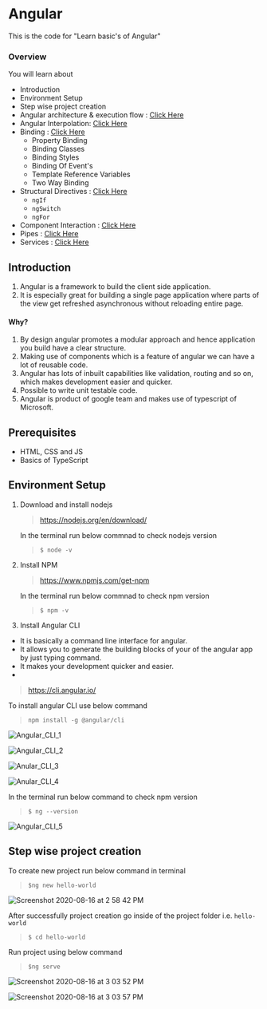 
# Angular
This is the code for "Learn basic's of Angular"


###  Overview

You will learn about

- Introduction
- Environment Setup
- Step wise project creation
- Angular architecture & execution flow : [Click Here](https://github.com/aherdipak/Angular/blob/master/Architecture_ExecutionFlow.md)
- Angular Interpolation: [Click Here](https://github.com/aherdipak/Angular/blob/master/AngularInterpolation.md)
- Binding : [Click Here](https://github.com/aherdipak/Angular/blob/master/Binding.md)
  - Property Binding
  - Binding Classes
  - Binding Styles
  - Binding Of Event's
  - Template Reference Variables
  - Two Way Binding
- Structural Directives : [Click Here](https://github.com/aherdipak/Angular/blob/master/StructuralDirectives.md)
  - `ngIf`
  - `ngSwitch`
  - `ngFor`
- Component Interaction : [Click Here](https://github.com/aherdipak/Angular/blob/master/component-interaction.md)
- Pipes : [Click Here](https://github.com/aherdipak/Angular/blob/master/Pipes.md)
- Services : [Click Here](https://github.com/aherdipak/Angular/blob/master/services.md)


## Introduction

1. Angular is a framework to build the client side application.
2. It is especially great for building a single page application where parts of the view get refreshed asynchronous without reloading entire page.

#### Why?

1. By design angular promotes a modular approach and hence application you build have a clear structure.
3. Making use of components which is a feature of angular we can have a lot of reusable code.
4. Angular has lots of inbuilt capabilities like validation, routing and so on, which makes development easier and quicker.  
5. Possible to write unit testable code.
6. Angular is product of google team and makes use of typescript of Microsoft.
 
## Prerequisites

- HTML, CSS and JS
- Basics of TypeScript

## Environment Setup

1) Download and install nodejs

   > https://nodejs.org/en/download/
  
   In the terminal run below commnad to check nodejs version
   > `$ node -v`
  
2) Install NPM

   > https://www.npmjs.com/get-npm
  
   In the terminal run below commnad to check npm version
   > `$ npm -v`

3) Install Angular CLI
  
  - It is basically a command line interface for angular.
  - It allows you to generate the building blocks of your of the angular app by just typing command.
  - It makes your development quicker and easier.
  - 
   
   
   > https://cli.angular.io/
  
   To install angular CLI use below command 
   > `npm install -g @angular/cli`
  
   
   ![Angular_CLI_1](https://user-images.githubusercontent.com/35020560/90414235-257ba880-e0cd-11ea-9169-09d98ad64299.png)


   ![Angular_CLI_2](https://user-images.githubusercontent.com/35020560/90414344-47752b00-e0cd-11ea-9fd9-4e2426e5583c.png)


   ![Anular_CLI_3](https://user-images.githubusercontent.com/35020560/90414415-64116300-e0cd-11ea-80bd-9e2595ad7c82.png)


   ![Anular_CLI_4](https://user-images.githubusercontent.com/35020560/90414504-7e4b4100-e0cd-11ea-86c7-267ca30f6684.png)

  
   
  
   In the terminal run below command to check npm version
   > `$ ng --version`


   ![Angular_CLI_5](https://user-images.githubusercontent.com/35020560/90414570-9622c500-e0cd-11ea-8916-ac7dd03935da.png)
   

## Step wise project creation
   
 To create new project run below command in terminal

  > `$ng new hello-world`
   
   ![Screenshot 2020-08-16 at 2 58 42 PM](https://user-images.githubusercontent.com/35020560/90415953-75f40580-e0cf-11ea-93d2-bd35c42d1ad2.png)


  After successfully project creation go inside of the project folder i.e. `hello-world`
 
  > `$ cd hello-world`
  
  Run project using below command
  
  > `$ng serve`
  
  ![Screenshot 2020-08-16 at 3 03 52 PM](https://user-images.githubusercontent.com/35020560/90417045-dd5e8500-e0d0-11ea-8e6e-7a9533df050d.png)


![Screenshot 2020-08-16 at 3 03 57 PM](https://user-images.githubusercontent.com/35020560/90527249-f4fc4300-e18e-11ea-8613-8a5e832409d3.png)

  








   
